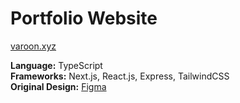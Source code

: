 # Portfolio Website

[varoon.xyz](https://www.varoon.xyz)

**Language:** TypeScript
<br>
**Frameworks:** Next.js, React.js, Express, TailwindCSS
<br>
**Original Design:** [Figma](https://www.figma.com/file/5GDy1wtVMN4UwvJxl3VhTF/Personal-Site?type=design&node-id=0%3A1&mode=design&t=emgJwmfWlrEEQCEO-1)
